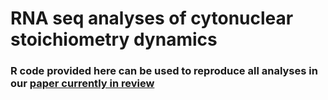 # RNA seq analyses of cytonuclear stoichiometry dynamics

### R code provided here can be used to reproduce all analyses in our [paper currently in review](https://doi.org/10.1101/2022.03.12.484027)



